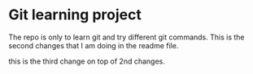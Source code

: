 # Git learning project

The repo is only to learn git and try different git commands.
This is the second changes that I am doing in the readme file.

this is the third change on top of 2nd changes.
